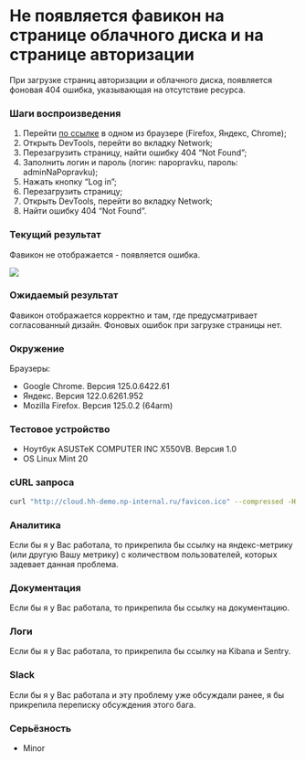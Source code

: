 # Не появляется фавикон на странице облачного диска и на странице авторизации

При загрузке страниц авторизации и облачного диска, появляется фоновая 404 ошибка, указывающая на отсутствие ресурса.

### Шаги воспроизведения

1. Перейти [по ссылке](http://cloud.hh-demo.np-internal.ru/) в одном из браузере (Firefox, Яндекс, Chrome);
2. Открыть DevTools, перейти во вкладку Network;
3. Перезагрузить страницу, найти ошибку 404 “Not Found”;
4. Заполнить логин и пароль (логин: napopravku, пароль: adminNaPopravku);
5. Нажать кнопку “Log in”;
6. Перезагрузить страницу;
7. Открыть DevTools, перейти во вкладку Network;
8. Найти ошибку 404 “Not Found”.

### Текущий результат

Фавикон не отображается - появляется ошибка.

![](https://lh7-rt.googleusercontent.com/docsz/AD_4nXcSO-PZzoQ-JBjpMWNW1C93FlKPzczASo3dwq89wPSUKTxcuPjMlQZ0RU9j5fTG9y7K-IjmpwI64AYBrS5VSpReTTvvVk3yfLFdD7fJTsZlR4uTFprBkm97HtGW2ddIr_Um_4S_zb6zDbeqk_7oqCVmbR8?key=UEFrhbNa-SPP1mkQX-45AA)

### Ожидаемый результат

Фавикон отображается корректно и там, где предусматривает согласованный дизайн. Фоновых ошибок при загрузке страницы нет.

### Окружение

Браузеры:

- Google Chrome. Версия 125.0.6422.61
- Яндекс. Версия 122.0.6261.952
- Mozilla Firefox. Версия 125.0.2 (64arm)

### Тестовое устройство

- Ноутбук ASUSTeK COMPUTER INC X550VB. Версия 1.0
- OS Linux Mint 20

### cURL запроса

```bash
curl "http://cloud.hh-demo.np-internal.ru/favicon.ico" --compressed -H "User-Agent: Mozilla/5.0 (X11; Linux x86_64; rv:128.0) Gecko/20100101 Firefox/128.0" -H "Accept: image/avif,image/webp,image/png,image/svg+xml,image/*;q=0.8,*/*;q=0.5" -H "Accept-Language: ru-RU,ru;q=0.8,en-US;q=0.5,en;q=0.3" -H "Accept-Encoding: gzip, deflate" -H "DNT: 1" -H "Connection: keep-alive" -H "Referer: http://cloud.hh-demo.np-internal.ru/" -H "Priority: u=6" -H "Pragma: no-cache" -H "Cache-Control: no-cache"
```

### Аналитика

Если бы я у Вас работала, то прикрепила бы ссылку на яндекс-метрику (или другую Вашу метрику) с количеством пользователей, которых задевает данная проблема.

### Документация

Если бы я у Вас работала, то прикрепила бы ссылку на документацию.

### Логи

Если бы я у Вас работала, то прикрепила бы ссылку на Kibana и Sentry.

### Slack

Если бы я у Вас работала и эту проблему уже обсуждали ранее, я бы прикрепила переписку обсуждения этого бага.

### Серьёзность

- Minor
